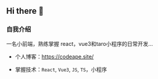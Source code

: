 ## Hi there 👋

### 自我介绍

一名小前端，熟练掌握 react，vue3和taro小程序的日常开发...

- 个人博客：https://codeape.site/

- 掌握技术：`React`, `Vue3`, `JS`, `TS`，小程序

<!--  [![ApeWhoLovesCode](https://github-readme-stats.vercel.app/api?username=ApeWhoLovesCode)](https://github.com/anuraghazra/github-readme-stats) -->
